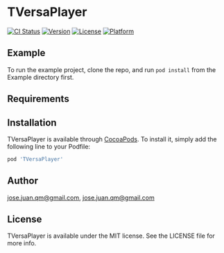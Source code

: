 # TVersaPlayer

[![CI Status](https://img.shields.io/travis/jose.juan.qm@gmail.com/TVersaPlayer.svg?style=flat)](https://travis-ci.org/jose.juan.qm@gmail.com/TVersaPlayer)
[![Version](https://img.shields.io/cocoapods/v/TVersaPlayer.svg?style=flat)](https://cocoapods.org/pods/TVersaPlayer)
[![License](https://img.shields.io/cocoapods/l/TVersaPlayer.svg?style=flat)](https://cocoapods.org/pods/TVersaPlayer)
[![Platform](https://img.shields.io/cocoapods/p/TVersaPlayer.svg?style=flat)](https://cocoapods.org/pods/TVersaPlayer)

## Example

To run the example project, clone the repo, and run `pod install` from the Example directory first.

## Requirements

## Installation

TVersaPlayer is available through [CocoaPods](https://cocoapods.org). To install
it, simply add the following line to your Podfile:

```ruby
pod 'TVersaPlayer'
```

## Author

jose.juan.qm@gmail.com, jose.juan.qm@gmail.com

## License

TVersaPlayer is available under the MIT license. See the LICENSE file for more info.
